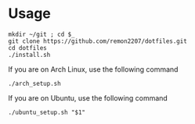 # Usage
```
mkdir ~/git ; cd $_
git clone https://github.com/remon2207/dotfiles.git
cd dotfiles
./install.sh
```
If you are on Arch Linux, use the following command
```
./arch_setup.sh
```
If you are on Ubuntu, use the following command
```
./ubuntu_setup.sh "$1"
```
